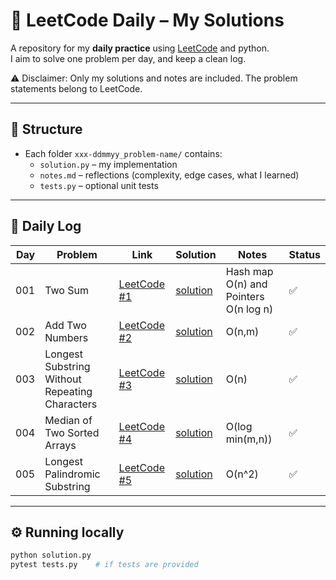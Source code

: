 # 🧩 LeetCode Daily – My Solutions

A repository for my **daily practice** using [LeetCode](https://leetcode.com/) and python.  
I aim to solve one problem per day, and keep a clean log.

⚠️ Disclaimer: Only my solutions and notes are included. The problem statements belong to LeetCode.

---

## 📂 Structure
- Each folder `xxx-ddmmyy_problem-name/` contains:
  - `solution.py` – my implementation
  - `notes.md` – reflections (complexity, edge cases, what I learned)
  - `tests.py` – optional unit tests

---

## 📜 Daily Log

| Day | Problem | Link | Solution | Notes | Status |
|----:|---------|------|----------|-------|--------|
| 001 | Two Sum | [LeetCode #1](https://leetcode.com/problems/two-sum/) | [solution](001-220825_two-sum/solution.py) | Hash map O(n) and Pointers O(n log n) | ✅ |
| 002 | Add Two Numbers | [LeetCode #2](https://leetcode.com/problems/add-two-numbers/) | [solution](002-010925_add-two-numbers/solution.py) |O(n,m) | ✅ |
| 003 | Longest Substring Without Repeating Characters | [LeetCode #3](https://leetcode.com/problems/longest-substring-without-repeating-characters/) | [solution](003-050925_longest-subtring/solution.py) |O(n) | ✅ |
| 004 | Median of Two Sorted Arrays | [LeetCode #4](https://leetcode.com/problems/median-of-two-sorted-arrays/) | [solution](004-100925_median-of-two-sorted-arrays\solution.py) | O(log min(m,n)) | ✅ |
| 005 | Longest Palindromic Substring | [LeetCode #5](https://leetcode.com/problems/longest-palindromic-substring/) | [solution](005-021025_longest-palindromic-substring\solution.py) | O(n^2) | ✅ |

---

## ⚙️ Running locally

```bash
python solution.py
pytest tests.py    # if tests are provided
